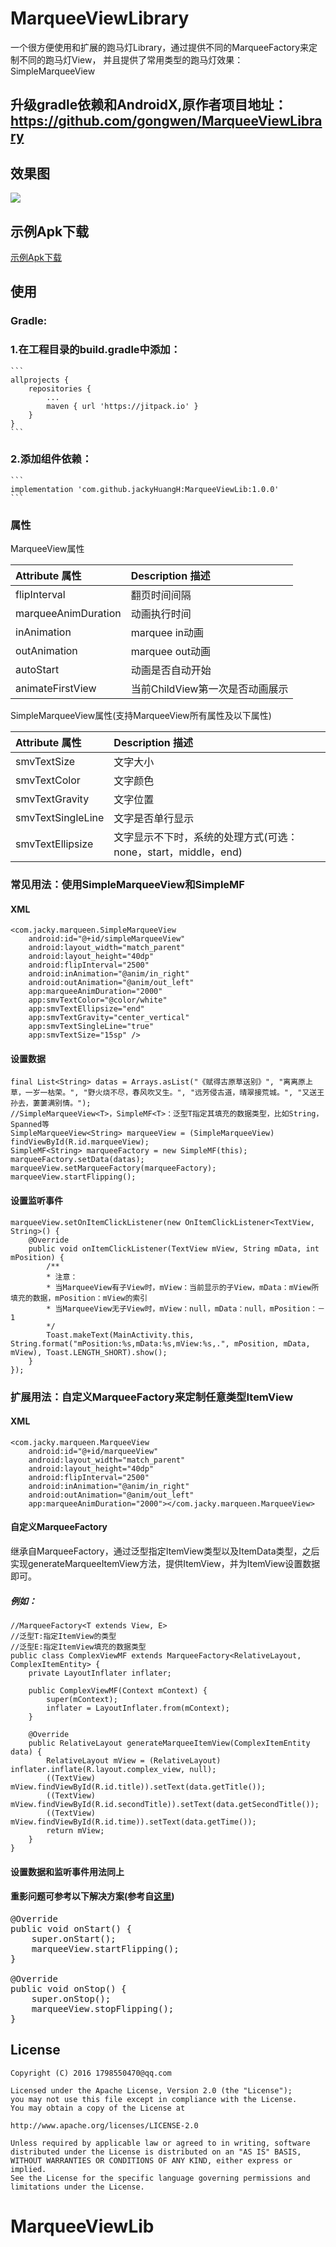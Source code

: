 # MarqueeViewLibrary
一个很方便使用和扩展的跑马灯Library，通过提供不同的MarqueeFactory来定制不同的跑马灯View，
并且提供了常用类型的跑马灯效果：SimpleMarqueeView

## 升级gradle依赖和AndroidX,原作者项目地址：https://github.com/gongwen/MarqueeViewLibrary

效果图
---

<img src="/raw/screen_shot.gif"/>

示例Apk下载
---
[示例Apk下载](https://raw.githubusercontent.com/jackyHuangH/MarqueeViewLib/main/raw/marqueeView-debug.apk)

## 使用

### Gradle:
### 1.在工程目录的build.gradle中添加：
    ```
    allprojects {
  		repositories {
  			...
  			maven { url 'https://jitpack.io' }
  		}
  	}
  	```
### 2.添加组件依赖：
    ```
    implementation 'com.github.jackyHuangH:MarqueeViewLib:1.0.0'
    ```

### 属性
MarqueeView属性

| Attribute 属性          | Description 描述 |
|:---				     |:---|
| flipInterval         |    翻页时间间隔       |
| marqueeAnimDuration         | 动画执行时间            |
| inAnimation         |  marquee in动画          |
| outAnimation         | marquee out动画          |
| autoStart         | 动画是否自动开始         |
| animateFirstView         | 当前ChildView第一次是否动画展示         |

SimpleMarqueeView属性(支持MarqueeView所有属性及以下属性)

| Attribute 属性          | Description 描述 |
|:---				     |:---|
| smvTextSize         |    文字大小       |
| smvTextColor         | 文字颜色            |
| smvTextGravity         |  文字位置          |
| smvTextSingleLine | 文字是否单行显示 |
| smvTextEllipsize | 文字显示不下时，系统的处理方式(可选：none，start，middle，end) |

### 常见用法：使用SimpleMarqueeView和SimpleMF

#### XML
```
<com.jacky.marqueen.SimpleMarqueeView
    android:id="@+id/simpleMarqueeView"
    android:layout_width="match_parent"
    android:layout_height="40dp"
    android:flipInterval="2500"
    android:inAnimation="@anim/in_right"
    android:outAnimation="@anim/out_left"
    app:marqueeAnimDuration="2000"
    app:smvTextColor="@color/white"
    app:smvTextEllipsize="end"
    app:smvTextGravity="center_vertical"
    app:smvTextSingleLine="true"
    app:smvTextSize="15sp" />
```

#### 设置数据
```
final List<String> datas = Arrays.asList("《赋得古原草送别》", "离离原上草，一岁一枯荣。", "野火烧不尽，春风吹又生。", "远芳侵古道，晴翠接荒城。", "又送王孙去，萋萋满别情。");
//SimpleMarqueeView<T>，SimpleMF<T>：泛型T指定其填充的数据类型，比如String，Spanned等
SimpleMarqueeView<String> marqueeView = (SimpleMarqueeView) findViewById(R.id.marqueeView);
SimpleMF<String> marqueeFactory = new SimpleMF(this);
marqueeFactory.setData(datas);
marqueeView.setMarqueeFactory(marqueeFactory);
marqueeView.startFlipping();
```

#### 设置监听事件
```
marqueeView.setOnItemClickListener(new OnItemClickListener<TextView, String>() {
    @Override
    public void onItemClickListener(TextView mView, String mData, int mPosition) {
        /**
        * 注意：
        * 当MarqueeView有子View时，mView：当前显示的子View，mData：mView所填充的数据，mPosition：mView的索引
        * 当MarqueeView无子View时，mView：null，mData：null，mPosition：－1
        */
        Toast.makeText(MainActivity.this, String.format("mPosition:%s,mData:%s,mView:%s,.", mPosition, mData, mView), Toast.LENGTH_SHORT).show();
    }
});
```

### 扩展用法：自定义MarqueeFactory来定制任意类型ItemView

#### XML
```
<com.jacky.marqueen.MarqueeView
    android:id="@+id/marqueeView"
    android:layout_width="match_parent"
    android:layout_height="40dp"
    android:flipInterval="2500"
    android:inAnimation="@anim/in_right"
    android:outAnimation="@anim/out_left"
    app:marqueeAnimDuration="2000"></com.jacky.marqueen.MarqueeView>

```

#### 自定义MarqueeFactory
继承自MarqueeFactory，通过泛型指定ItemView类型以及ItemData类型，之后实现generateMarqueeItemView方法，提供ItemView，并为ItemView设置数据即可。
##### 例如：
```
//MarqueeFactory<T extends View, E>
//泛型T:指定ItemView的类型
//泛型E:指定ItemView填充的数据类型
public class ComplexViewMF extends MarqueeFactory<RelativeLayout, ComplexItemEntity> {
    private LayoutInflater inflater;

    public ComplexViewMF(Context mContext) {
        super(mContext);
        inflater = LayoutInflater.from(mContext);
    }

    @Override
    public RelativeLayout generateMarqueeItemView(ComplexItemEntity data) {
        RelativeLayout mView = (RelativeLayout) inflater.inflate(R.layout.complex_view, null);
        ((TextView) mView.findViewById(R.id.title)).setText(data.getTitle());
        ((TextView) mView.findViewById(R.id.secondTitle)).setText(data.getSecondTitle());
        ((TextView) mView.findViewById(R.id.time)).setText(data.getTime());
        return mView;
    }
}
```
#### 设置数据和监听事件用法同上

#### 重影问题可参考以下解决方案(参考自[这里](https://github.com/sfsheng0322/MarqueeView))

<pre>
@Override
public void onStart() {
    super.onStart();
    marqueeView.startFlipping();
}

@Override
public void onStop() {
    super.onStop();
    marqueeView.stopFlipping();
}
</pre>
License
--
    Copyright (C) 2016 1798550470@qq.com

    Licensed under the Apache License, Version 2.0 (the "License");
    you may not use this file except in compliance with the License.
    You may obtain a copy of the License at

    http://www.apache.org/licenses/LICENSE-2.0

    Unless required by applicable law or agreed to in writing, software
    distributed under the License is distributed on an "AS IS" BASIS,
    WITHOUT WARRANTIES OR CONDITIONS OF ANY KIND, either express or implied.
    See the License for the specific language governing permissions and
    limitations under the License.
# MarqueeViewLib
